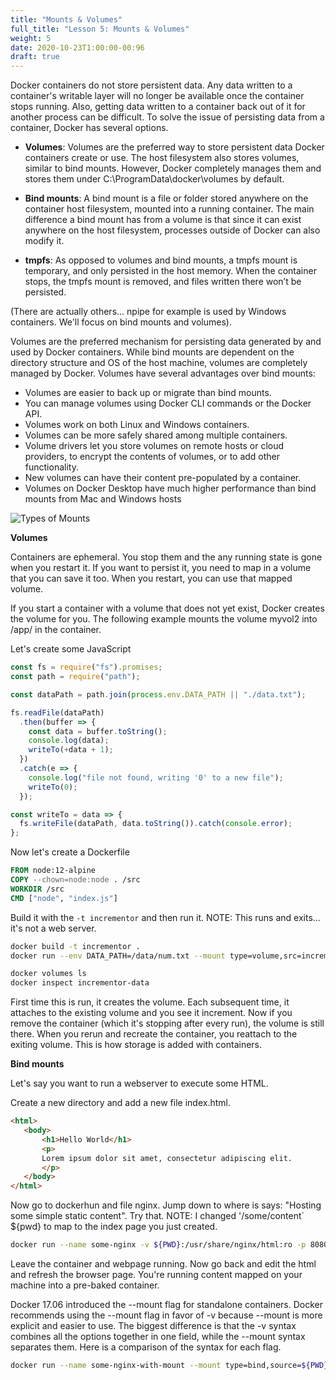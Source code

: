 ```yaml
---
title: "Mounts & Volumes"
full_title: "Lesson 5: Mounts & Volumes"
weight: 5
date: 2020-10-23T1:00:00-00:96
draft: true
---
```

 Docker containers do not store persistent data. Any data written to a container's writable layer will no longer be available once the container stops running. Also, getting data written to a container back out of it for another process can be difficult. To solve the issue of persisting data from a container, Docker has several options.

 * **Volumes**: Volumes are the preferred way to store persistent data Docker containers create or use. The host filesystem also stores volumes, similar to bind mounts. However, Docker completely manages them and stores them under C:\ProgramData\docker\volumes by default.

 * **Bind mounts**: A bind mount is a file or folder stored anywhere on the container host filesystem, mounted into a running container. The main difference a bind mount has from a volume is that since it can exist anywhere on the host filesystem, processes outside of Docker can also modify it.

 * **tmpfs**: As opposed to volumes and bind mounts, a tmpfs mount is temporary, and only persisted in the host memory. When the container stops, the tmpfs mount is removed, and files written there won’t be persisted.

 (There are actually others... npipe for example is used by Windows containers. We'll focus on bind mounts and volumes).


Volumes are the preferred mechanism for persisting data generated by and used by Docker containers. While bind mounts are dependent on the directory structure and OS of the host machine, volumes are completely managed by Docker. Volumes have several advantages over bind mounts:

* Volumes are easier to back up or migrate than bind mounts.
* You can manage volumes using Docker CLI commands or the Docker API.
* Volumes work on both Linux and Windows containers.
* Volumes can be more safely shared among multiple containers.
* Volume drivers let you store volumes on remote hosts or cloud providers, to encrypt the contents of volumes, or to add other functionality.
* New volumes can have their content pre-populated by a container.
* Volumes on Docker Desktop have much higher performance than bind mounts from Mac and Windows hosts

![Types of Mounts](/getting_started_with_containerization/images/lesson5/types-of-mounts-volume.png)

 **Volumes**

 Containers are ephemeral. You stop them and the any running state is gone when you restart it. If you want to persist it, you need to map in a volume that you can save it too. When you restart, you can use that mapped volume.

If you start a container with a volume that does not yet exist, Docker creates the volume for you. The following example mounts the volume myvol2 into /app/ in the container.

Let's create some JavaScript
```javascript
const fs = require("fs").promises;
const path = require("path");

const dataPath = path.join(process.env.DATA_PATH || "./data.txt");

fs.readFile(dataPath)
  .then(buffer => {
    const data = buffer.toString();
    console.log(data);
    writeTo(+data + 1);
  })
  .catch(e => {
    console.log("file not found, writing '0' to a new file");
    writeTo(0);
  });

const writeTo = data => {
  fs.writeFile(dataPath, data.toString()).catch(console.error);
};
 ```

Now let's create a Dockerfile
 ```Dockerfile
FROM node:12-alpine
COPY --chown=node:node . /src
WORKDIR /src
CMD ["node", "index.js"]
 ```

Build it with the `-t incrementor` and then run it. NOTE: This runs and exits... it's not a web server.

 ```bash
 docker build -t incrementor .
 docker run --env DATA_PATH=/data/num.txt --mount type=volume,src=incrementor-data,target=/data incrementor
 ```

```bash
docker volumes ls
docker inspect incrementor-data
```

First time this is run, it creates the volume. Each subsequent time, it attaches to the existing volume and you see it increment. Now if you remove the container (which it's stopping after every run), the volume is still there. When you rerun and recreate the container, you reattach to the exiting volume. This is how storage is added with containers.


**Bind mounts**

 Let's say you want to run a webserver to execute some HTML. 

 Create a new directory and add a new file index.html.
 ```html
<html>
    <body>
        <h1>Hello World</h1>
        <p>
        Lorem ipsum dolor sit amet, consectetur adipiscing elit. 
        </p>
    </body>
</html>
 ```

 Now go to dockerhun and file nginx. Jump down to where is says: "Hosting some simple static content". Try that. NOTE: I changed '/some/content` ${pwd} to map to the index page you just created.
 ```bash
 docker run --name some-nginx -v ${PWD}:/usr/share/nginx/html:ro -p 8080:80 -d nginx
 ```
 Leave the container and webpage running. Now go back and edit the html and refresh the browser page. You're running content mapped on your machine into a pre-baked container.

 Docker 17.06 introduced the --mount flag for standalone containers. Docker recommends using the --mount flag in favor of -v because --mount is more explicit and easier to use. The biggest difference is that the -v syntax combines all the options together in one field, while the --mount syntax separates them. Here is a comparison of the syntax for each flag.
 ```bash
 docker run --name some-nginx-with-mount --mount type=bind,source=${PWD},target=/usr/share/nginx/html,readonly -p 8080:80 -d nginx 
 ```
